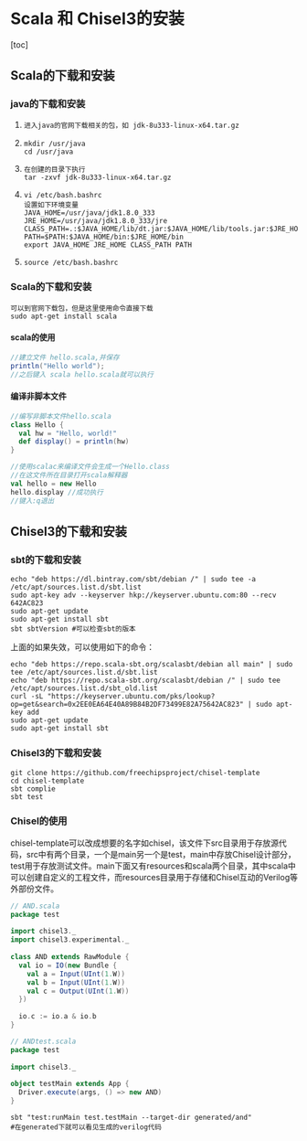 # Scala 和 Chisel3的安装

[toc]

## Scala的下载和安装

### java的下载和安装

1. ```markdown
   进入java的官网下载相关的包，如 jdk-8u333-linux-x64.tar.gz
   ```

2. ```shell
   mkdir /usr/java
   cd /usr/java
   ```

3.  ```shell
    在创建的目录下执行
    tar -zxvf jdk-8u333-linux-x64.tar.gz
    ```

4. ```shell
   vi /etc/bash.bashrc
   设置如下环境变量
   JAVA_HOME=/usr/java/jdk1.8.0_333    
   JRE_HOME=/usr/java/jdk1.8.0_333/jre     
   CLASS_PATH=.:$JAVA_HOME/lib/dt.jar:$JAVA_HOME/lib/tools.jar:$JRE_HOME/lib
   PATH=$PATH:$JAVA_HOME/bin:$JRE_HOME/bin
   export JAVA_HOME JRE_HOME CLASS_PATH PATH
   ```

5. ```shell
   source /etc/bash.bashrc
   ```

### Scala的下载和安装

```shell
可以到官网下载包，但是这里使用命令直接下载
sudo apt-get install scala
```

#### scala的使用

```scala
//建立文件 hello.scala,并保存
println("Hello world");
//之后键入 scala hello.scala就可以执行
```

#### 编译非脚本文件

```scala
//编写非脚本文件hello.scala
class Hello {
  val hw = "Hello, world!"
  def display() = println(hw)
}

//使用scalac来编译文件会生成一个Hello.class
//在这文件所在目录打开scala解释器
val hello = new Hello
hello.display //成功执行
//键入:q退出
```

## Chisel3的下载和安装

### sbt的下载和安装

```shell
echo "deb https://dl.bintray.com/sbt/debian /" | sudo tee -a /etc/apt/sources.list.d/sbt.list
sudo apt-key adv --keyserver hkp://keyserver.ubuntu.com:80 --recv 642AC823
sudo apt-get update
sudo apt-get install sbt
sbt sbtVersion #可以检查sbt的版本
```
上面的如果失效，可以使用如下的命令：
```shell
echo "deb https://repo.scala-sbt.org/scalasbt/debian all main" | sudo tee /etc/apt/sources.list.d/sbt.list
echo "deb https://repo.scala-sbt.org/scalasbt/debian /" | sudo tee /etc/apt/sources.list.d/sbt_old.list
curl -sL "https://keyserver.ubuntu.com/pks/lookup?op=get&search=0x2EE0EA64E40A89B84B2DF73499E82A75642AC823" | sudo apt-key add
sudo apt-get update
sudo apt-get install sbt
```

### Chisel3的下载和安装

```shell
git clone https://github.com/freechipsproject/chisel-template
cd chisel-template
sbt complie
sbt test
```

### Chisel的使用

​	chisel-template可以改成想要的名字如chisel，该文件下src目录用于存放源代码，src中有两个目录，一个是main另一个是test，main中存放Chisel设计部分，test用于存放测试文件。main下面又有resources和scala两个目录，其中scala中可以创建自定义的工程文件，而resources目录用于存储和Chisel互动的Verilog等外部份文件。

```scala
// AND.scala
package test
 
import chisel3._
import chisel3.experimental._
 
class AND extends RawModule {
  val io = IO(new Bundle {
    val a = Input(UInt(1.W))
    val b = Input(UInt(1.W))
    val c = Output(UInt(1.W))
  })
 
  io.c := io.a & io.b
}
```

```scala
// ANDtest.scala
package test
 
import chisel3._
 
object testMain extends App {
  Driver.execute(args, () => new AND)
}
```

```shell
sbt "test:runMain test.testMain --target-dir generated/and"
#在generated下就可以看见生成的verilog代码
```

